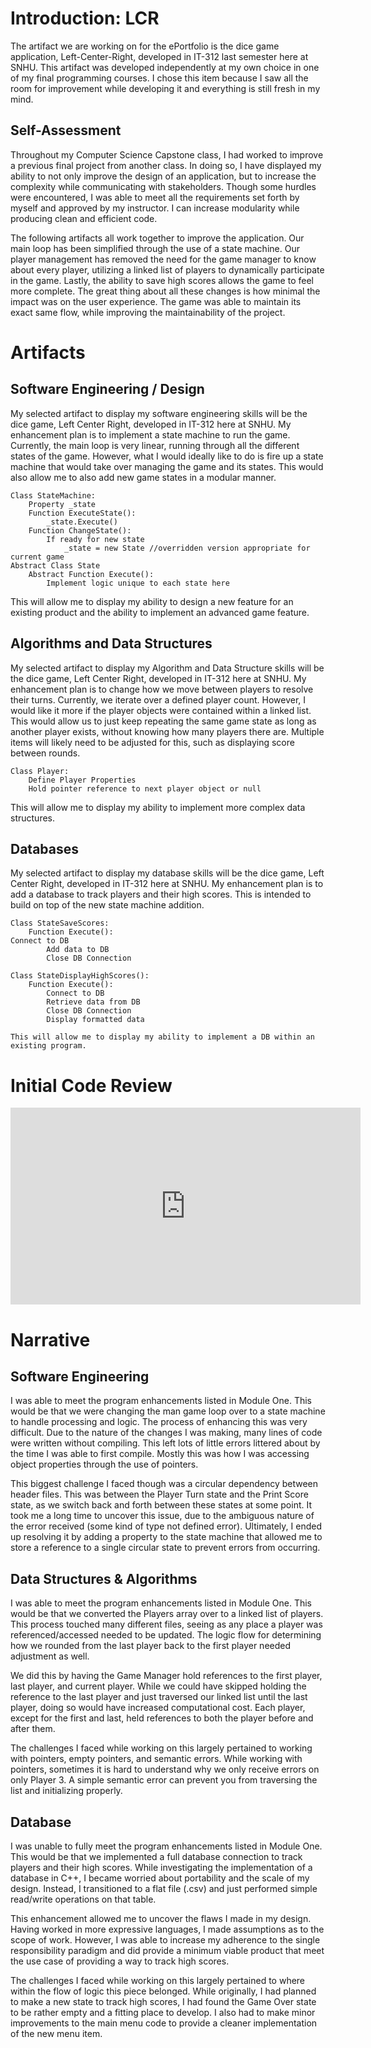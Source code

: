 # Introduction: LCR
The artifact we are working on for the ePortfolio is the dice game application, Left-Center-Right, developed in IT-312 last semester here at SNHU. This artifact was developed independently at my own choice in one of my final programming courses. I chose this item because I saw all the room for improvement while developing it and everything is still fresh in my mind. 

## Self-Assessment
Throughout my Computer Science Capstone class, I had worked to improve a previous final project from another class. In doing so, I have displayed my ability to not only improve the design of an application, but to increase the complexity while communicating with stakeholders. Though some hurdles were encountered, I was able to meet all the requirements set forth by myself and approved by my instructor. I can increase modularity while producing clean and efficient code.  

The following artifacts all work together to improve the application. Our main loop has been simplified through the use of a state machine. Our player management has removed the need for the game manager to know about every player, utilizing a linked list of players to dynamically participate in the game. Lastly, the ability to save high scores allows the game to feel more complete. The great thing about all these changes is how minimal the impact was on the user experience. The game was able to maintain its exact same flow, while improving the maintainability of the project.

# Artifacts
## Software Engineering / Design
My selected artifact to display my software engineering skills will be the dice game, Left Center Right, developed in IT-312 here at SNHU. 
My enhancement plan is to implement a state machine to run the game. Currently, the main loop is very linear, running through all the different states of the game. However, what I would ideally like to do is fire up a state machine that would take over managing the game and its states. This would also allow me to also add new game states in a modular manner. 
```
Class StateMachine:
	Property _state
	Function ExecuteState():
		_state.Execute()
	Function ChangeState():
		If ready for new state
			_state = new State //overridden version appropriate for current game
Abstract Class State
	Abstract Function Execute():
		Implement logic unique to each state here
```
This will allow me to display my ability to design a new feature for an existing product and the ability to implement an advanced game feature.

## Algorithms and Data Structures
My selected artifact to display my Algorithm and Data Structure skills will be the dice game, Left Center Right, developed in IT-312 here at SNHU.
My enhancement plan is to change how we move between players to resolve their turns. Currently, we iterate over a defined player count. However, I would like it more if the player objects were contained within a linked list. This would allow us to just keep repeating the same game state as long as another player exists, without knowing how many players there are. Multiple items will likely need to be adjusted for this, such as displaying score between rounds. 
```
Class Player:
	Define Player Properties
	Hold pointer reference to next player object or null
```
This will allow me to display my ability to implement more complex data structures.

## Databases
My selected artifact to display my database skills will be the dice game, Left Center Right, developed in IT-312 here at SNHU.
My enhancement plan is to add a database to track players and their high scores. This is intended to build on top of the new state machine addition.
```
Class StateSaveScores:
	Function Execute():
Connect to DB
		Add data to DB
		Close DB Connection
		
Class StateDisplayHighScores():
	Function Execute():
		Connect to DB
		Retrieve data from DB
		Close DB Connection
		Display formatted data

This will allow me to display my ability to implement a DB within an existing program. 
```

# Initial Code Review
<iframe width="560" height="315" src="https://www.youtube.com/embed/x8v8Zsadk3Q" frameborder="0" allow="accelerometer; autoplay; encrypted-media; gyroscope; picture-in-picture" allowfullscreen></iframe>

# Narrative
## Software Engineering
I was able to meet the program enhancements listed in Module One. This would be that we were changing the man game loop over to a state machine to handle processing and logic. The process of enhancing this was very difficult. Due to the nature of the changes I was making, many lines of code were written without compiling. This left lots of little errors littered about by the time I was able to first compile. Mostly this was how I was accessing object properties through the use of pointers. 

This biggest challenge I faced though was a circular dependency between header files. This was between the Player Turn state and the Print Score state, as we switch back and forth between these states at some point. It took me a long time to uncover this issue, due to the ambiguous nature of the error received (some kind of type not defined error). Ultimately, I ended up resolving it by adding a property to the state machine that allowed me to store a reference to a single circular state to prevent errors from occurring. 

## Data Structures & Algorithms
I was able to meet the program enhancements listed in Module One. This would be that we converted the Players array over to a linked list of players. This process touched many different files, seeing as any place a player was referenced/accessed needed to be updated. The logic flow for determining how we rounded from the last player back to the first player needed adjustment as well. 

We did this by having the Game Manager hold references to the first player, last player, and current player. While we could have skipped holding the reference to the last player and just traversed our linked list until the last player, doing so would have increased computational cost. Each player, except for the first and last, held references to both the player before and after them. 

The challenges I faced while working on this largely pertained to working with pointers, empty pointers, and semantic errors. While working with pointers, sometimes it is hard to understand why we only receive errors on only Player 3. A simple semantic error can prevent you from traversing the list and initializing properly.  

## Database
I was unable to fully meet the program enhancements listed in Module One. This would be that we implemented a full database connection to track players and their high scores. While investigating the implementation of a database in C++, I became worried about portability and the scale of my design. Instead, I transitioned to a flat file (.csv) and just performed simple read/write operations on that table.

This enhancement allowed me to uncover the flaws I made in my design. Having worked in more expressive languages, I made assumptions as to the scope of work. However, I was able to increase my adherence to the single responsibility paradigm and did provide a minimum viable product that meet the use case of providing a way to track high scores. 

The challenges I faced while working on this largely pertained to where within the flow of logic this piece belonged. While originally, I had planned to make a new state to track high scores, I had found the Game Over state to be rather empty and a fitting place to develop. I also had to make minor improvements to the main menu code to provide a cleaner implementation of the new menu item.  

